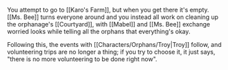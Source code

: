 You attempt to go to [[Karo's Farm]], but when you get there it's empty. [[Ms. Bee]] turns everyone around and you instead all work on cleaning up the orphanage's [[Courtyard]], with [[Mabel]] and [[Ms. Bee]] exchange worried looks while telling all the orphans that everything's okay.

Following this, the events with [[Characters/Orphans/Troy|Troy]] follow, and volunteering trips are no longer a thing; if you try to choose it, it just says, "there is no more volunteering to be done right now".
